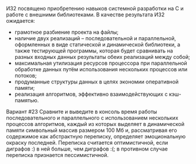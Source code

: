 ИЗ2 посвящено приобретению навыков системной разработки на C и работе с внешними библиотеками. В качестве результата ИЗ2 ожидается:
* грамотное разбиение проекта на файлы;
* наличие двух реализаций – последовательной и параллельной, оформленных в виде статической и динамической 
библиотеки, а также тестирующей программы, которая будет сравнивать на разных входных данных результаты обеих реализаций между собой;
* максимальная утилизация ресурсов процессора при параллельной обработке данных путём использования нескольких процессов или потоков;
* продуманные структуры данных в целях экономии оперативной памяти;
* реализация алгоритмов, эффективно взаимодействующих с кэш-памятью.
 
Вариант #23
Сравните и выведите в консоль время работы последовательного и параллельного с использованием нескольких процессов алгоритмов, 
каждый из которых выделяет в динамической памяти символьный массив размером 100 Мб и, рассматривая его содержимое как 
абстрактную переписку, определяет эмоциональную окраску последней. Переписка считается оптимистичной, если 
диграфов :) в ней больше, чем диграфов :(; в противном случае переписка признается пессимистичной.
